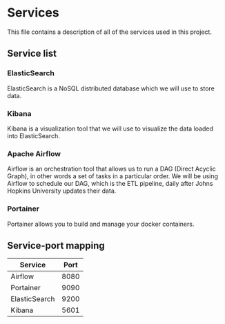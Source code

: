 # Services
This file contains a description of all of the services used in this project.

## Service list
### ElasticSearch
ElasticSearch is a NoSQL distributed database which we will use to store data.

### Kibana
Kibana is a visualization tool that we will use to visualize the data loaded into ElasticSearch.

### Apache Airflow
Airflow is an orchestration tool that allows us to run a DAG (Direct Acyclic Graph), in other words a set of tasks in a particular order. We will be using Airflow to schedule our DAG, which is the ETL pipeline, daily after Johns Hopkins University updates their data.

### Portainer
Portainer allows you to build and manage your docker containers.

## Service-port mapping
| Service | Port |
| --- | --- |
| Airflow | 8080 |
| Portainer | 9090 |
| ElasticSearch | 9200 |
| Kibana | 5601 |